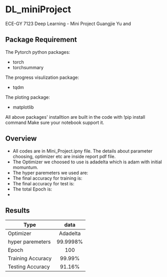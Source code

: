 # DL_miniProject
ECE-GY 7123 Deep Learning - Mini Project
Guangjie Yu and 

## Package Requirement
The Pytorch python packages:
* torch
* torchsummary

The progress visulization package:
* tqdm

The ploting package:
* matplotlib

All above packages' installtion are built in the code with
!pip install command 
Make sure your notebook support it.

## Overview

* All codes are in Mini_Project.ipny file. The details about parameter choosing, optimizer etc are inside report pdf file.
* The Optimizer we choosed to use is adadelta which is adam with initial momuntum.
* The hyper paremeters we used are:
* The final accuracy for training is:
* The final accuracy for test is:
* The total Epoch is:
* 

## Results

| Type |  data |
|----------|:-------------:|
| Optimizer |  Adadelta |
| hyper paremeters |  99.9998% |
| Epoch | 100 |
| Training Accuracy |  99.99% |
| Testing Accuracy |    91.16%   |
